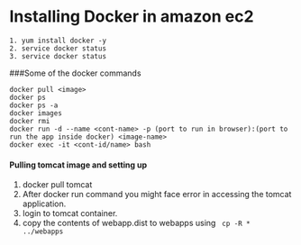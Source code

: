 # Installing Docker in amazon ec2
```
1. yum install docker -y
2. service docker status
3. service docker status
```
###Some of the docker commands
```
docker pull <image>
docker ps
docker ps -a 
docker images
docker rmi
docker run -d --name <cont-name> -p (port to run in browser):(port to run the app inside docker) <image-name>
docker exec -it <cont-id/name> bash

```
#### Pulling tomcat image and setting up

1. docker pull tomcat
2. After docker run command you might face error in accessing the tomcat application. 
3. login to tomcat container. 
4. copy the contents of webapp.dist to webapps using ``` cp -R * ../webapps```

